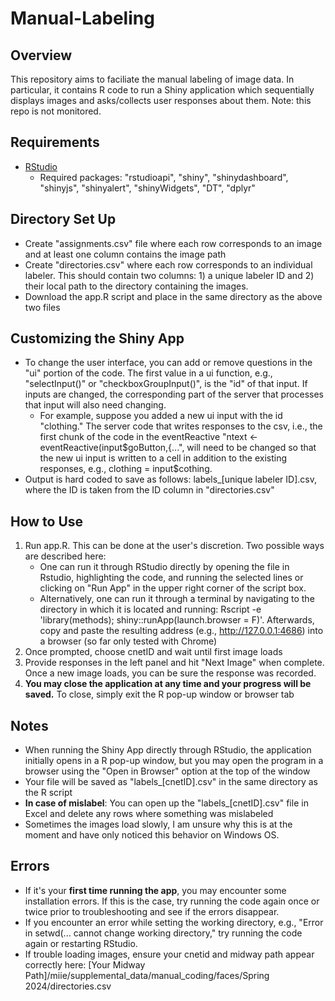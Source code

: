 # Manual-Labeling

## Overview
This repository aims to faciliate the manual labeling of image data. In particular, it contains R code to run a Shiny application which sequentially displays images and asks/collects user responses about them. Note: this repo is not monitored.

## Requirements
- [RStudio](https://posit.co/download/rstudio-desktop/)
    - Required packages: "rstudioapi", "shiny", "shinydashboard", "shinyjs", "shinyalert", "shinyWidgets", "DT", "dplyr"

## Directory Set Up 
- Create "assignments.csv" file where each row corresponds to an image and at least one column contains the image path
- Create "directories.csv" where each row corresponds to an individual labeler. This should contain two columns: 1) a unique labeler ID and 2) their local path to the directory containing the images.
- Download the app.R script and place in the same directory as the above two files

## Customizing the Shiny App
- To change the user interface, you can add or remove questions in the "ui" portion of the code. The first value in a ui function, e.g., "selectInput()" or "checkboxGroupInput()", is the "id" of that input. If inputs are changed, the corresponding part of the server that processes that input will also need changing.
    - For example, suppose you added a new ui input with the id "clothing." The server code that writes responses to the csv, i.e., the first chunk of the code in the eventReactive "ntext <- eventReactive(input$goButton,{...", will need to be changed so that the new ui input is written to a cell in addition to the existing responses, e.g., clothing = input$cothing.
- Output is hard coded to save as follows: labels_[unique labeler ID].csv, where the ID is taken from the ID column in "directories.csv"

## How to Use
1. Run app.R. This can be done at the user's discretion. Two possible ways are described here:
    - One can run it through RStudio directly by opening the file in Rstudio, highlighting the code, and running the selected lines or clicking on "Run App" in the upper right corner of the script box.
    - Alternatively, one can run it through a terminal by navigating to the directory in which it is located and running: Rscript -e 'library(methods); shiny::runApp(launch.browser = F)'. Afterwards, copy and paste the resulting address (e.g., http://127.0.0.1:4686) into a browser (so far only tested with Chrome)
2. Once prompted, choose cnetID and wait until first image loads
3. Provide responses in the left panel and hit "Next Image" when complete. Once a new image loads, you can be sure the response was recorded.
4. **You may close the application at any time and your progress will be saved.** To close, simply exit the R pop-up window or browser tab

## Notes
- When running the Shiny App directly through RStudio, the application initially opens in a R pop-up window, but you may open the program in a browser using the "Open in Browser" option at the top of the window
- Your file will be saved as "labels_[cnetID].csv" in the same directory as the R script 
- **In case of mislabel**: You can open up the "labels_[cnetID].csv" file in Excel and delete any rows where something was mislabeled
- Sometimes the images load slowly, I am unsure why this is at the moment and have only noticed this behavior on Windows OS.

## Errors 
- If it's your **first time running the app**, you may encounter some installation errors. If this is the case, try running the code again once or twice prior to troubleshooting and see if the errors disappear.
- If you encounter an error while setting the working directory, e.g., "Error in setwd(... cannot change working directory," try running the code again or restarting RStudio.
- If trouble loading images, ensure your cnetid and midway path appear correctly here: \[Your Midway Path\]/miie/supplemental_data/manual_coding/faces/Spring 2024/directories.csv 

